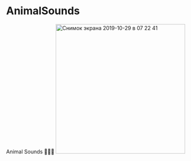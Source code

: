 # AnimalSounds
Animal Sounds
🐶🐱🐮
<img width="350" alt="Снимок экрана 2019-10-29 в 07 22 41" src="https://user-images.githubusercontent.com/43841583/68549795-2d573f80-040d-11ea-855c-a4a9bbdd36b0.png">
